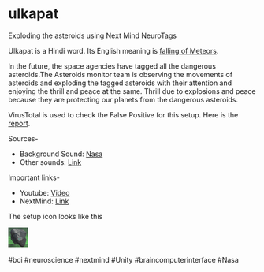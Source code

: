# ulkapat
Exploding the asteroids using Next Mind NeuroTags 

Ulkapat is a Hindi word. Its English meaning is [falling of Meteors](https://tinyurl.com/456etxwc).

In the future, the space agencies have tagged all the dangerous asteroids.The Asteroids monitor team is observing the movements of asteroids and exploding the tagged asteroids with their attention and enjoying the thrill and peace at the same. Thrill due to explosions and peace because they are protecting our planets from the dangerous asteroids.

VirusTotal is used to check the False Positive for this setup. Here is the [report](https://www.virustotal.com/gui/file/a2b81f5a729e2460215b29924a46607a485868ce3425faa365234d0de90d3f4c?nocache=1).

Sources-
- Background Sound: [Nasa](https://soundcloud.com/nasa/kepler-star-kic7671081b-light-curve-waves-to-sound?in=nasa/sets/spookyspacesounds)
- Other sounds: [Link](https://pixabay.com/)

Important links-
- Youtube: [Video](https://youtu.be/CLayV7308z4)
- NextMind: [Link](https://github.com/Snapchat/NextMind)

The setup icon looks like this

<img src="https://github.com/solothinker/ulkapat/blob/main/Data/gameIcon.png" width="40" height="40" />

#bci #neuroscience #nextmind #Unity #braincomputerinterface #Nasa
